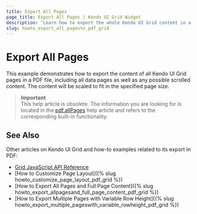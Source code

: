 ```yaml
---
title: Export All Pages
page_title: Export All Pages | Kendo UI Grid Widget
description: "Learn how to export the whole Kendo UI Grid content in a PDF file."
slug: howto_export_all_pagesto_pdf_grid
---
```


# Export All Pages

This example demonstrates how to export the content of all Kendo UI Grid pages in a PDF file, including all data pages as well as any possible scrolled content. The content will be scaled to fit in the specified page size.

> **Important**  
> This help article is obsolete. The information you are looking for is located in the [pdf.allPages](/api/javascript/ui/grid#configuration-pdf.allPages) help article and refers to the corresponding built-in functionality.

## See Also

Other articles on Kendo UI Grid and how-to examples related to its export in PDF:

* [Grid JavaScript API Reference](/api/javascript/ui/grid)
* [How to Customize Page Layout]({% slug howto_customize_page_layout_pdf_grid %})
* [How to Export All Pages and Full Page Content]({% slug howto_export_allpagesand_full_page_content_pdf_grid %})
* [How to Export Multiple Pages with Variable Row Height]({% slug howto_export_multiple_pageswith_variable_rowheight_pdf_grid %})
